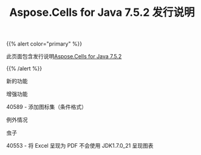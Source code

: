 ﻿---
title: Aspose.Cells for Java 7.5.2 发行说明
type: docs
weight: 40
url: /zh/java/aspose-cells-for-java-7-5-2-release-notes/
---
{{% alert color="primary" %}} 

此页面包含发行说明[Aspose.Cells for Java 7.5.2](https://downloads.aspose.com/cells/java/new-releases/aspose.cells-for-java-7.5.2/)

{{% /alert %}} 

新的功能

增强功能

40589 - 添加图标集（条件格式）

例外情况

虫子

 40553 - 将 Excel 呈现为 PDF 不会使用 JDK1.7.0_21 呈现图表
